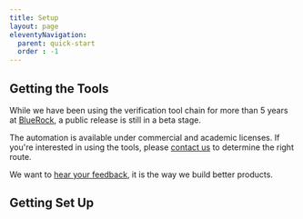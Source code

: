 ```yaml
---
title: Setup
layout: page
eleventyNavigation:
  parent: quick-start
  order : -1
---
```




## Getting the Tools

While we have been using the verification tool chain for more than 5 years at [BlueRock](https://bluerock.io), a public release is still in a beta stage.

The automation is available under commercial and academic licenses.
If you're interested in using the tools, please [contact us](mailto:contact@bluerock.io) to determine the right route.

We want to [hear your feedback](contributing.md), it is the way we build better products.

## Getting Set Up
